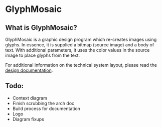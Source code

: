 # GlyphMosaic
## What is GlyphMosaic?
GlyphMosaic is a graphic design program which re-creates images using glyphs.  In essence, it is supplied a bitmap (source image) and a body of text.  With additional parameters, it uses the color values in the source image to place glyphs from the text.

For additional information on the technical system layout, please read the [design documentation](Documentation).

## Todo:
- Context diagram
- Finish scrubbing the arch doc
- Build process for documentation
- Logo
- Diagram fixups